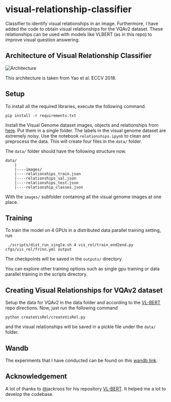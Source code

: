 # visual-relationship-classifier
Classifier to identify visual relationships in an image. Furthermore, I have added the code to obtain visual relationships for the VQAv2 dataset. These relationships can be used with models like VLBERT (as in this repo) to improve visual question answering.

## Architecture of Visual Relationship Classifier

![Architecture](figs/vis_rel_architecture.png?raw=true)

This architecture is taken from Yao et al. ECCV 2018.

## Setup

To install all the required libraries, execute the following command.

```
pip install -r requirements.txt
```

Install the Visual Genome dataset images, objects and relationships from [here](https://visualgenome.org/api/v0/api_home.html). Put them in a single folder. The labels in the visual genome dataset are extremely noisy. Use the notebook ``relationships.ipynb`` to clean and preprocess the data. This will create four files in the ``data/`` folder.

The ``data/`` folder should have the following structure now.

```
data/
	|
	|----images/
	|----relationships_train.json
	|----relationships_val.json
	|----relationships_test.json
	|----relationship_classes.json
```

With the ``images/`` subfolder containing all the visual genome images at one place.

## Training

To train the model on 4 GPUs in a distributed data parallel training setting, run

```
 ./scripts/dist_run_single.sh 4 vis_rel/train_end2end.py cfgs/vis_rel/frcnn.yml output
```

The checkpoints will be saved in the ``outputs/`` directory.

You can explore other training options such as single gpu training or data parallel training in the scripts directory.

## Creating Visual Relationships for VQAv2 dataset

Setup the data for VQAv2 in the data folder and according to the [VL-BERT](https://github.com/jackroos/VL-BERT) repo directions. Now, just run the following command

```
python createVisRel/createVisRel.py
```

and the visual relationships will be saved in a pickle file under the ``data/`` folder.

## Wandb

The experiments that I have conducted can be found on this [wandb link](https://wandb.ai/shnik/visual-relationships).

## Acknowledgement

A lot of thanks to @jackroos for his repository [VL-BERT](https://github.com/jackroos/VL-BERT). It helped me a lot to develop the codebase.
